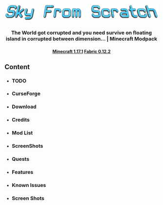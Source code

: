 # ![](images/Sky-From-Scratch.png)

<h3 align="center">
The World got corrupted and you need survive on floating island in corrupted between dimension... | Minecraft Modpack
<h3>

<h4 align="center">
    <strong>
        <a href="https://www.minecraft.net/en-us/article/minecraft-java-edition-1-17-1">Minecraft 1.17.1</a>
        <a href="https://fabricmc.net/use/installer">Fabric 0.12.2</a>
    </strong>
</h4>

## Content
- ### TODO
- ### CurseForge
- ### Download
- ### Credits
- ### Mod List
- ### ScreenShots
- ### Quests
- ### Features
- ### Known Issues
- ### Screen Shots
